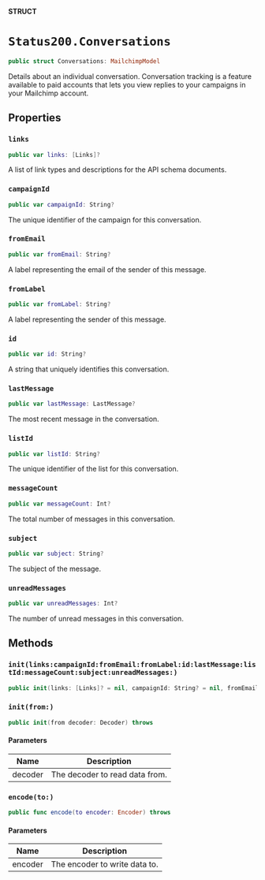 **STRUCT**

# `Status200.Conversations`

```swift
public struct Conversations: MailchimpModel
```

Details about an individual conversation. Conversation tracking is a feature available to paid accounts that lets you view replies to your campaigns in your Mailchimp account.

## Properties
### `links`

```swift
public var links: [Links]?
```

A list of link types and descriptions for the API schema documents.

### `campaignId`

```swift
public var campaignId: String?
```

The unique identifier of the campaign for this conversation.

### `fromEmail`

```swift
public var fromEmail: String?
```

A label representing the email of the sender of this message.

### `fromLabel`

```swift
public var fromLabel: String?
```

A label representing the sender of this message.

### `id`

```swift
public var id: String?
```

A string that uniquely identifies this conversation.

### `lastMessage`

```swift
public var lastMessage: LastMessage?
```

The most recent message in the conversation.

### `listId`

```swift
public var listId: String?
```

The unique identifier of the list for this conversation.

### `messageCount`

```swift
public var messageCount: Int?
```

The total number of messages in this conversation.

### `subject`

```swift
public var subject: String?
```

The subject of the message.

### `unreadMessages`

```swift
public var unreadMessages: Int?
```

The number of unread messages in this conversation.

## Methods
### `init(links:campaignId:fromEmail:fromLabel:id:lastMessage:listId:messageCount:subject:unreadMessages:)`

```swift
public init(links: [Links]? = nil, campaignId: String? = nil, fromEmail: String? = nil, fromLabel: String? = nil, id: String? = nil, lastMessage: LastMessage? = nil, listId: String? = nil, messageCount: Int? = nil, subject: String? = nil, unreadMessages: Int? = nil)
```

### `init(from:)`

```swift
public init(from decoder: Decoder) throws
```

#### Parameters

| Name | Description |
| ---- | ----------- |
| decoder | The decoder to read data from. |

### `encode(to:)`

```swift
public func encode(to encoder: Encoder) throws
```

#### Parameters

| Name | Description |
| ---- | ----------- |
| encoder | The encoder to write data to. |